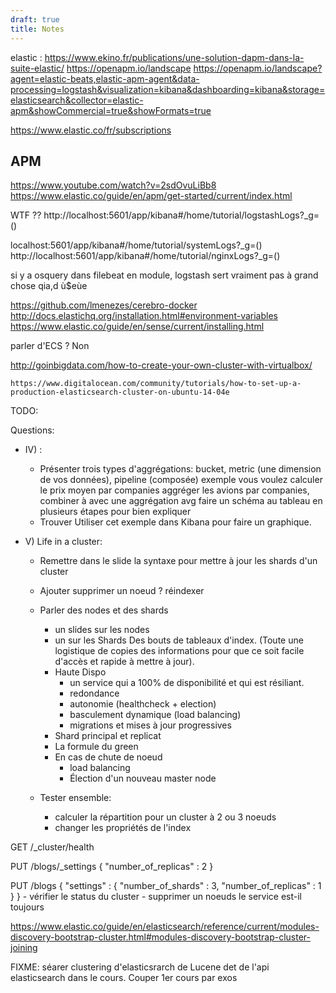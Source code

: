 ```yaml
---
draft: true
title: Notes
---
```


elastic :
https://www.ekino.fr/publications/une-solution-dapm-dans-la-suite-elastic/
https://openapm.io/landscape
https://openapm.io/landscape?agent=elastic-beats,elastic-apm-agent&data-processing=logstash&visualization=kibana&dashboarding=kibana&storage=elasticsearch&collector=elastic-apm&showCommercial=true&showFormats=true

https://www.elastic.co/fr/subscriptions

## APM

https://www.youtube.com/watch?v=2sdOvuLiBb8
https://www.elastic.co/guide/en/apm/get-started/current/index.html

WTF ?? http://localhost:5601/app/kibana#/home/tutorial/logstashLogs?\_g=()

localhost:5601/app/kibana#/home/tutorial/systemLogs?\_g=() http://localhost:5601/app/kibana#/home/tutorial/nginxLogs?\_g=()

si y a osquery dans filebeat en module, logstash sert vraiment pas à grand chose qia,d ù$eùe

https://github.com/lmenezes/cerebro-docker
http://docs.elastichq.org/installation.html#environment-variables
https://www.elastic.co/guide/en/sense/current/installing.html

parler d'ECS ? Non

http://goinbigdata.com/how-to-create-your-own-cluster-with-virtualbox/

    https://www.digitalocean.com/community/tutorials/how-to-set-up-a-production-elasticsearch-cluster-on-ubuntu-14-04e

TODO:

Questions:

- IV) :
  - Présenter trois types d'aggrégations:
    bucket, metric (une dimension de vos données), pipeline (composée)
    exemple vous voulez calculer le prix moyen par companies
    aggréger les avions par companies, combiner à avec une aggrégation avg
    faire un schéma au tableau en plusieurs étapes pour bien expliquer
  - Trouver Utiliser cet exemple dans Kibana pour faire un graphique.
- V) Life in a cluster:

  - Remettre dans le slide la syntaxe pour mettre à jour les shards d'un cluster
  - Ajouter supprimer un noeud ? réindexer

  - Parler des nodes et des shards
    - un slides sur les nodes
    - un sur les Shards
      Des bouts de tableaux d'index.
      (Toute une logistique de copies des informations pour que ce soit facile d'accès
      et rapide à mettre à jour).
    - Haute Dispo
      - un service qui a 100% de disponibilité et qui est résiliant.
      - redondance
      - autonomie (healthcheck + election)
      - basculement dynamique (load balancing)
      - migrations et mises à jour progressives
    - Shard principal et replicat
    - La formule du green
    - En cas de chute de noeud
      - load balancing
      - Élection d'un nouveau master node
  - Tester ensemble:
    - calculer la répartition pour un cluster à 2 ou 3 noeuds
    - changer les propriétés de l'index

GET /\_cluster/health

PUT /blogs/\_settings
{
"number_of_replicas" : 2
}

PUT /blogs
{
"settings" : {
"number_of_shards" : 3,
"number_of_replicas" : 1
}
} - vérifier le status du cluster - supprimer un noeuds
le service est-il toujours

https://www.elastic.co/guide/en/elasticsearch/reference/current/modules-discovery-bootstrap-cluster.html#modules-discovery-bootstrap-cluster-joining

FIXME: séarer clustering d'elasticsrarch de Lucene det de l'api elasticsearch dans le cours.
Couper 1er cours par exos
